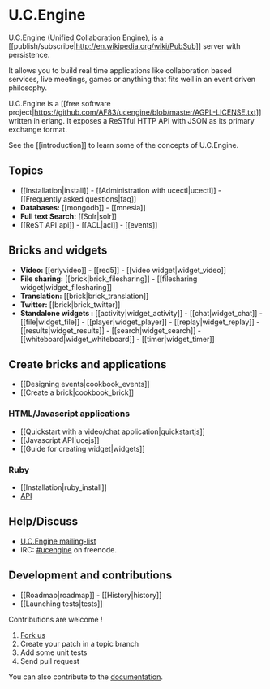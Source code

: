 # U.C.Engine

U.C.Engine (Unified Collaboration Engine), is a [[publish/subscribe|http://en.wikipedia.org/wiki/PubSub]] server with persistence.

It allows you to build real time applications like collaboration based services, live meetings, games or anything that fits well in an event driven philosophy.

U.C.Engine is a [[free software project|https://github.com/AF83/ucengine/blob/master/AGPL-LICENSE.txt]] written in erlang. It exposes a ReSTful HTTP API with JSON as its primary exchange format.

See the [[introduction]] to learn some of the concepts of U.C.Engine.

## Topics

* [[Installation|install]] - [[Administration with ucectl|ucectl]] - [[Frequently asked questions|faq]]
* **Databases:** [[mongodb]] - [[mnesia]]
* **Full text Search:** [[Solr|solr]]
* [[ReST API|api]] - [[ACL|acl]] - [[events]]

## Bricks and widgets

* **Video:** [[erlyvideo]] - [[red5]] - [[video widget|widget_video]]
* **File sharing:** [[brick|brick_filesharing]] - [[filesharing widget|widget_filesharing]]
* **Translation:** [[brick|brick_translation]]
* **Twitter:** [[brick|brick_twitter]]
* **Standalone widgets :** [[activity|widget_activity]] - [[chat|widget_chat]] - [[file|widget_file]] - [[player|widget_player]] - [[replay|widget_replay]] - [[results|widget_results]] - [[search|widget_search]]  - [[whiteboard|widget_whiteboard]] - [[timer|widget_timer]]

## Create bricks and applications

* [[Designing events|cookbook_events]]
* [[Create a brick|cookbook_brick]]

### HTML/Javascript applications

* [[Quickstart with a video/chat application|quickstartjs]]
* [[Javascript API|ucejs]]
* [[Guide for creating widget|widgets]]

### Ruby

* [[Installation|ruby_install]]
* [API](http://rdoc.info/github/AF83/ucengine.rb/master/frames)

## Help/Discuss

* [U.C.Engine mailing-list](http://groups.google.com/group/ucengine)
* IRC: [#ucengine](irc:ucengine@irc.freenode.net) on freenode.

## Development and contributions

* [[Roadmap|roadmap]] - [[History|history]]
* [[Launching tests|tests]]

Contributions are welcome !

1. [Fork us](https://github.com/AF83/ucengine)
2. Create your patch in a topic branch
3. Add some unit tests
4. Send pull request

You can also contribute to the [documentation](https://github.com/AF83/ucengine-docs).
